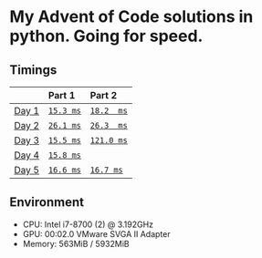# My Advent of Code solutions in python. Going for speed.

## Timings
|                                              | Part 1                       | Part 2                        |
|:---------------------------------------------|:-----------------------------|:------------------------------|
| [Day 1](https://adventofcode.com/2020/day/1) | [`15.3 ms`](./day1/part1.py) | [`18.2  ms`](./day1/part2.py) |
| [Day 2](https://adventofcode.com/2020/day/2) | [`26.1 ms`](./day2/part1.py) | [`26.3  ms`](./day2/part2.py) |
| [Day 3](https://adventofcode.com/2020/day/3) | [`15.5 ms`](./day3/part1.py) | [`121.0 ms`](./day3/part2.py) |
| [Day 4](https://adventofcode.com/2020/day/4) | [`15.8 ms`](./day4/part1.py) |                               |
| [Day 5](https://adventofcode.com/2020/day/5) | [`16.6 ms`](./day5/part1.py) | [`16.7 ms`](./day5/part2.py)  |

## Environment
- CPU: Intel i7-8700 (2) @ 3.192GHz 
- GPU: 00:02.0 VMware SVGA II Adapter 
- Memory: 563MiB / 5932MiB
